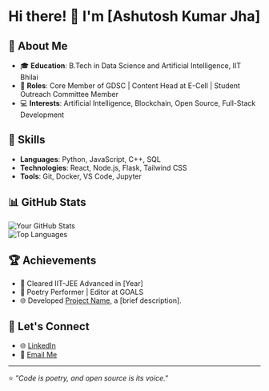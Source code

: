 # Hi there! 👋 I'm [Ashutosh Kumar Jha]  
## 🚀 About Me
- 🎓 **Education**: B.Tech in Data Science and Artificial Intelligence, IIT Bhilai  
- 💼 **Roles**: Core Member of GDSC | Content Head at E-Cell | Student Outreach Committee Member  
- 💻 **Interests**: Artificial Intelligence, Blockchain, Open Source, Full-Stack Development  

## 🌟 Skills
- **Languages**: Python, JavaScript, C++, SQL  
- **Technologies**: React, Node.js, Flask, Tailwind CSS  
- **Tools**: Git, Docker, VS Code, Jupyter  

## 📊 GitHub Stats
![Your GitHub Stats](https://github-readme-stats.vercel.app/api?username=your-username&show_icons=true&theme=radical)  
![Top Languages](https://github-readme-stats.vercel.app/api/top-langs/?username=your-username&layout=compact&theme=radical)  

## 🏆 Achievements
- 🥇 Cleared IIT-JEE Advanced in [Year]  
- 🎤 Poetry Performer | Editor at GOALS  
- 🌐 Developed [Project Name](https://github.com/your-username/project-name), a [brief description].  

## 💬 Let's Connect
- 🌐 [LinkedIn](https://www.linkedin.com/in/your-linkedin/)  
- 📧 [Email Me](mailto:your-email@example.com)  

---

⭐️ *"Code is poetry, and open source is its voice."*  
